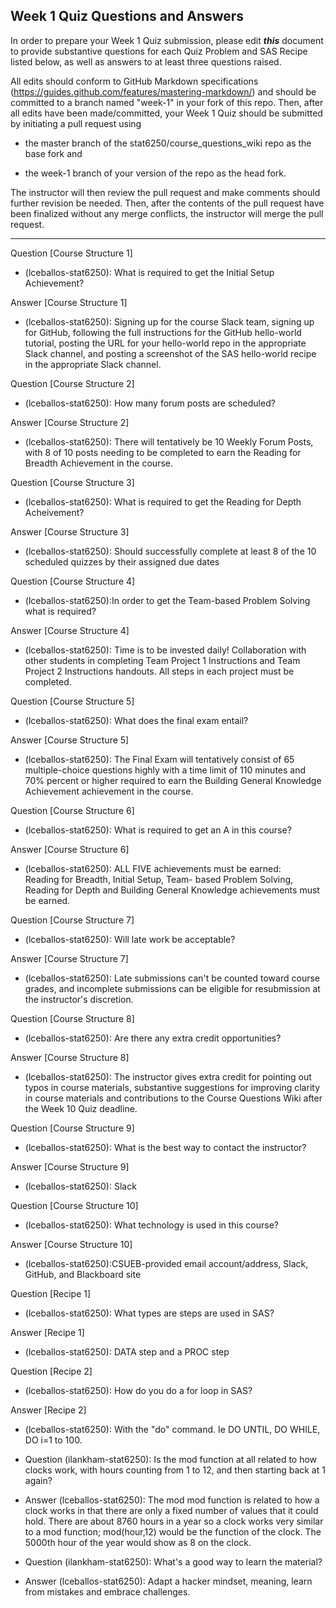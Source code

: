 ## Week 1 Quiz Questions and Answers

In order to prepare your Week 1 Quiz submission, please edit ***this*** document to provide substantive questions for each Quiz Problem and SAS Recipe listed below, as well as answers to at least three questions raised.

All edits should conform to GitHub Markdown specifications (https://guides.github.com/features/mastering-markdown/) and should be committed to a branch named "week-1" in your fork of this repo. Then, after all edits have been made/committed, your Week 1 Quiz should be submitted by initiating a pull request using

- the master branch of the stat6250/course_questions_wiki repo as the base fork and

- the week-1 branch of your version of the repo as the head fork.

The instructor will then review the pull request and make comments should further revision be needed. Then, after the contents of the pull request have been finalized without any merge conflicts, the instructor will merge the pull request.



********************************************************************************



Question [Course Structure 1]

- (lceballos-stat6250): What is required to get the Initial Setup Achievement?

Answer [Course Structure 1]

- (lceballos-stat6250): Signing up for the course Slack team, signing up for GitHub, following the full instructions for the GitHub hello-world tutorial, posting the URL for your hello-world repo in the appropriate Slack channel, and posting a screenshot of the SAS hello-world recipe in the appropriate Slack channel.

Question [Course Structure 2]

- (lceballos-stat6250): How many forum posts are scheduled?

Answer [Course Structure 2]

- (lceballos-stat6250): There will tentatively be 10 Weekly Forum Posts, with 8 of 10 posts needing to be completed to earn the Reading for Breadth Achievement in the course.

Question [Course Structure 3]

- (lceballos-stat6250): What is required to get the Reading for Depth Acheivement?

Answer [Course Structure 3]

- (lceballos-stat6250): Should successfully complete at least 8 of the 10 scheduled quizzes by their assigned due dates

Question [Course Structure 4]

- (lceballos-stat6250):In order to get the Team-based Problem Solving what is required?

Answer [Course Structure 4]

- (lceballos-stat6250): Time is to be invested daily! Collaboration with other students in completing Team Project 1 Instructions and Team Project 2 Instructions handouts. All steps in each project must be completed.

Question [Course Structure 5]

- (lceballos-stat6250): What does the final exam entail?

Answer [Course Structure 5]

- (lceballos-stat6250): The Final Exam will tentatively consist of 65 multiple-choice questions highly with a time limit of 110 minutes and 70% percent or higher required to earn the Building General Knowledge Achievement achievement in the course.

Question [Course Structure 6]

- (lceballos-stat6250): What is required to get an A in this course?

Answer [Course Structure 6]

- (lceballos-stat6250): ALL FIVE achievements must be earned: 	
Reading for Breadth, Initial Setup, Team- based Problem Solving, Reading for Depth and Building General Knowledge achievements must be earned. 

Question [Course Structure 7]

- (lceballos-stat6250): Will late work be acceptable?

Answer [Course Structure 7]

- (lceballos-stat6250): Late submissions can't  be counted toward course grades, and  incomplete submissions can be eligible for resubmission at the instructor's discretion.

Question [Course Structure 8]

- (lceballos-stat6250): Are there any extra credit opportunities?

Answer [Course Structure 8]

- (lceballos-stat6250): The instructor gives extra credit for pointing out typos in course materials, substantive suggestions for improving clarity in course materials and contributions to the Course Questions Wiki after the Week 10 Quiz deadline.

Question [Course Structure 9]

- (lceballos-stat6250): What is the best way to contact the instructor?

Answer [Course Structure 9]

- (lceballos-stat6250): Slack

Question [Course Structure 10]

- (lceballos-stat6250): What technology is used in this course?

Answer [Course Structure 10]

- (lceballos-stat6250):CSUEB-provided email account/address, Slack, GitHub, and Blackboard site

Question [Recipe 1]

- (lceballos-stat6250): What types are steps are used in SAS?

Answer [Recipe 1]

- (lceballos-stat6250): DATA step and a PROC step

Question [Recipe 2]

- (lceballos-stat6250): How do you do a for loop in SAS?

Answer [Recipe 2]

- (lceballos-stat6250): With the "do" command. Ie DO UNTIL, DO WHILE, DO i=1 to 100.

- Question (ilankham-stat6250): Is the mod function at all related to how clocks work, with hours counting from 1 to 12, and then starting back at 1 again?
- Answer (lceballos-stat6250): The mod mod function is related to how a clock works in that there are only a fixed number of values that it could hold. There are about 8760 hours in a year so a clock works very similar to a mod function; mod(hour,12) would be the function of the clock. The 5000th hour of the year would show as 8 on the clock.

- Question (ilankham-stat6250): What's a good way to learn the material?
- Answer (lceballos-stat6250): Adapt a hacker mindset, meaning, learn from mistakes and embrace challenges.







